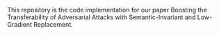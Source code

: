 This repository is the code implementation for our paper Boosting the Transferability of Adversarial Attacks with Semantic-Invariant and Low-Gradient Replacement.
